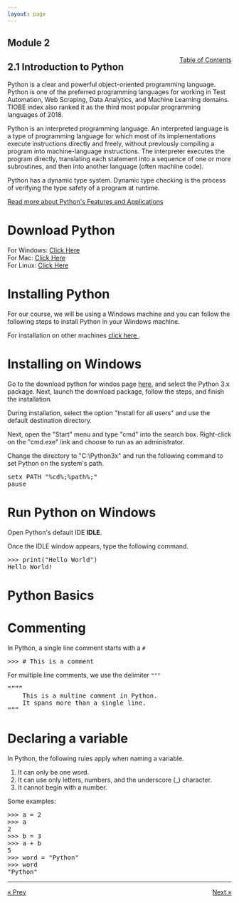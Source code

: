 ```yaml
---
layout: page
---
```


## Module 2

<a href="../../../toc" style="float: right;" target="_blank">Table of Contents</a>

## 2.1 Introduction to Python

Python is a clear and powerful object-oriented programming language. Python is one of the preferred programming languages for working in Test Automation, Web Scraping, Data Analytics, and Machine Learning domains. TIOBE index also ranked it as the third most popular programming languages of 2018.

Python is an interpreted programming language. An interpreted language is a type of programming language for which most of its implementations execute instructions directly and freely, without previously compiling a program into machine-language instructions. The interpreter executes the program directly, translating each statement into a sequence of one or more subroutines, and then into another language (often machine code).

Python has a dynamic type system. Dynamic type checking is the process of verifying the type safety of a program at runtime.

<a href="https://www.techbeamers.com/python-tutorial-step-by-step/"> Read more about Python's Features and Applications </a>

# Download Python

For Windows: <a href="https://www.python.org/downloads/windows/" target="_blank"> Click Here </a> <br>
For Mac: <a href="https://www.python.org/downloads/mac-osx/" target="_blank"> Click Here </a> <br>
For Linux: <a href="https://www.techbeamers.com/python-tutorial-step-by-step/#install-python-on-linux" target="_blank"> Click Here </a> <br>

# Installing Python

For our course, we will be using a Windows machine and you can follow the following steps to install Python in your Windows machine.

For installation on other machines <a href="https://www.techbeamers.com/python-tutorial-step-by-step/#run-python" target="_blank"> click here </a>.

# Installing on Windows

Go to the download python for windos page <a href="https://www.python.org/downloads/windows/" target="_blank"> here</a>, and select the Python 3.x package. Next, launch the download package, follow the steps, and finish the installation.

During installation, select the option "Install for all users" and use the default destination directory.

Next, open the "Start" menu and type "cmd" into the search box. Right-click on the "cmd.exe" link and choose to run as an administrator. 

Change the directory to "C:\Python3x" and run the following command to set Python on the system's path.

<pre>
setx PATH "%cd%;%path%;"
pause
</pre>

# Run Python on Windows

Open Python's default IDE <b>IDLE</b>. 

Once the IDLE window appears, type the following command.

<pre>
>>> print("Hello World")
Hello World!
</pre>

# Python Basics

# Commenting

In Python, a single line comment starts with a <code>#</code>

<pre>
>>> # This is a comment
</pre>

For multiple line comments, we use the delimiter <code>"""</code>

<pre>
“””” 
    This is a multine comment in Python.
    It spans more than a single line.
“”” 
</pre>

# Declaring a variable

In Python, the following rules apply when naming a variable.

<ol>
    <li> It can only be one word. </li>
    <li> It can use only letters, numbers, and the underscore (_) character. </li>
    <li> It cannot begin with a number. </li>
</ol>

Some examples:
<pre>
>>> a = 2
>>> a
2
>>> b = 3
>>> a + b
5
>>> word = "Python"
>>> word
"Python"
</pre>

<hr>
<a href="../../../module/1/github" style="float:left;"> &laquo; Prev </a>
<a href="../basic-datatypes" style="float:right;"> Next &raquo; </a>




